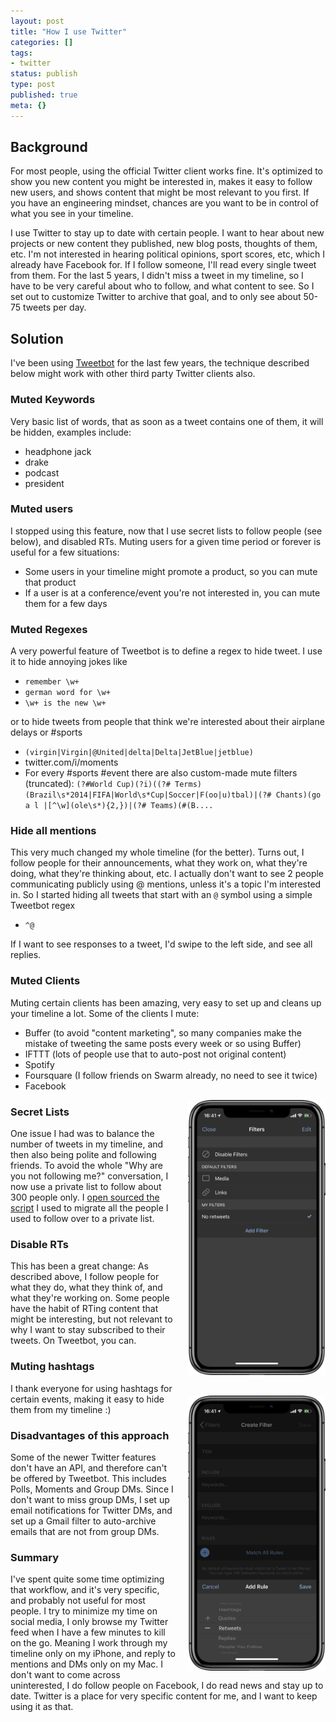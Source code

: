 ```yaml
---
layout: post
title: "How I use Twitter"
categories: []
tags:
- twitter
status: publish
type: post
published: true
meta: {}
---
```



## Background

For most people, using the official Twitter client works fine. It's optimized to show you new content you might be interested in, makes it easy to follow new users, and shows content that might be most relevant to you first. If you have an engineering mindset, chances are you want to be in control of what you see in your timeline.

I use Twitter to stay up to date with certain people. I want to hear about new projects or new content they published, new blog posts, thoughts of them, etc. I'm not interested in hearing political opinions, sport scores, etc, which I already have Facebook for. If I follow someone, I'll read every single tweet from them. For the last 5 years, I didn't miss a tweet in my timeline, so I have to be very careful about who to follow, and what content to see. So I set out to customize Twitter to archive that goal, and to only see about 50-75 tweets per day.


## Solution

I've been using [Tweetbot](https://tapbots.com/tweetbot/) for the last few years, the technique described below might work with other third party Twitter clients also.


### Muted Keywords

Very basic list of words, that as soon as a tweet contains one of them, it will be hidden, examples include:

*   headphone jack
*   drake
*   podcast
*   president

### Muted users

I stopped using this feature, now that I use secret lists to follow people (see below), and disabled RTs. Muting users for a given time period or forever is useful for a few situations:



*   Some users in your timeline might promote a product, so you can mute that product
*   If a user is at a conference/event you're not interested in, you can mute them for a few days


### Muted Regexes

A very powerful feature of Tweetbot is to define a regex to hide tweet. I use it to hide annoying jokes like



*   `remember \w+`
*   `german word for \w+`
*   `\w+ is the new \w+`

or to hide tweets from people that think we're interested about their airplane delays or #sports



*   `(virgin|Virgin|@United|delta|Delta|JetBlue|jetblue)`
*   twitter.com/i/moments
*   For every #sports #event there are also custom-made mute filters (truncated): `(?#World Cup)(?i)((?# Terms)(Brazil\s*2014|FIFA|World\s*Cup|Soccer|F(oo|u)tbal)|(?# Chants)(go a l |[^\w](ole\s*){2,})|(?# Teams)(#(B....`


### Hide all mentions

This very much changed my whole timeline (for the better). Turns out, I follow people for their announcements, what they work on, what they're doing, what they're thinking about, etc. I actually don't want to see 2 people communicating publicly using @ mentions, unless it's a topic I'm interested in. So I started hiding all tweets that start with an `@` symbol using a simple Tweetbot regex



*   `^@`

If I want to see responses to a tweet, I'd swipe to the left side, and see all replies.


### Muted Clients

Muting certain clients has been amazing, very easy to set up and cleans up your timeline a lot. Some of the clients I mute:



*   Buffer (to avoid "content marketing", so many companies make the mistake of tweeting the same posts every week or so using Buffer)
*   IFTTT (lots of people use that to auto-post not original content)
*   Spotify
*   Foursquare (I follow friends on Swarm already, no need to see it twice)
*   Facebook

<img src="/assets/posts/tweetbot_filters.png" width="220" style="float: right; margin-left: 20px"/>


### Secret Lists

One issue I had was to balance the number of tweets in my timeline, and then also being polite and following friends. To avoid the whole "Why are you not following me?" conversation, I now use a private list to follow about 300 people only. I [open sourced the script](https://github.com/krausefx/twitter-unfollow) I used to migrate all the people I used to follow over to a private list.


### Disable RTs

This has been a great change: As described above, I follow people for what they do, what they think of, and what they're working on. Some people have the habit of RTing content that might be interesting, but not relevant to why I want to stay subscribed to their tweets. On Tweetbot, you can.

### Muting hashtags

<img src="/assets/posts/tweetbot_filters_2.png" width="220" style="float: right; margin-left: 20px; margin-top: 20px"/>


I thank everyone for using hashtags for certain events, making it easy to hide them from my timeline :)


### Disadvantages of this approach

Some of the newer Twitter features don't have an API, and therefore can't be offered by Tweetbot. This includes Polls, Moments and Group DMs. Since I don't want to miss group DMs, I set up email notifications for Twitter DMs, and set up a Gmail filter to auto-archive emails that are not from group DMs.


### Summary

I've spent quite some time optimizing that workflow, and it's very specific, and probably not useful for most people. I try to minimize my time on social media, I only browse my Twitter feed when I have a few minutes to kill on the go. Meaning I work through my timeline only on my iPhone, and reply to mentions and DMs only on my Mac. I don't want to come across uninterested, I do follow people on Facebook, I do read news and stay up to date. Twitter is a place for very specific content for me, and I want to keep using it as that.
